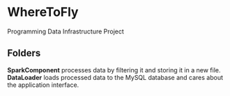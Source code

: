 # WhereToFly
Programming Data Infrastructure Project

## Folders
**SparkComponent** processes data by filtering it and storing it in a new file.  <br />
**DataLoader** loads processed data to the MySQL database and cares about the application interface. <br />
